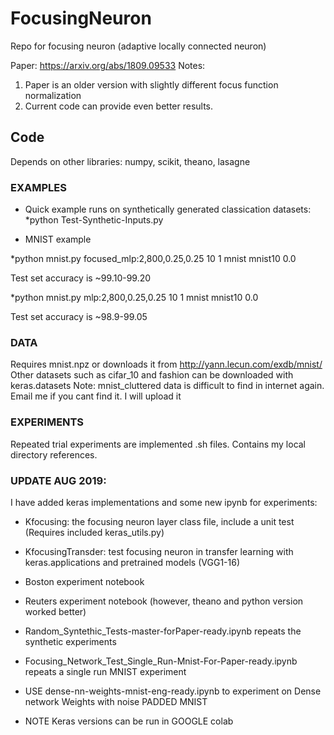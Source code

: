 # FocusingNeuron

Repo for focusing neuron (adaptive locally connected neuron)

Paper: https://arxiv.org/abs/1809.09533
Notes: 
1) Paper is an older version with slightly different focus function normalization 
2) Current code can provide even better results. 



## Code

Depends on other libraries: numpy, scikit, theano, lasagne


### EXAMPLES

- Quick example runs on synthetically generated classication datasets:
*python Test-Synthetic-Inputs.py

- MNIST example

*python mnist.py focused_mlp:2,800,0.25,0.25 10 1 mnist mnist10 0.0

Test set accuracy is ~99.10-99.20

*python mnist.py mlp:2,800,0.25,0.25 10 1 mnist mnist10 0.0

Test set accuracy is ~98.9-99.05


### DATA 

Requires mnist.npz or downloads it from http://yann.lecun.com/exdb/mnist/
Other datasets such as cifar_10 and fashion can be downloaded with keras.datasets
Note: mnist_cluttered data is difficult to find in internet again. Email me if you cant find it. I will upload it 



### EXPERIMENTS
Repeated trial experiments are implemented .sh files. Contains my local directory references.


### UPDATE AUG 2019:
I have added keras implementations and some new ipynb for experiments:
- Kfocusing: the focusing neuron layer class file, include a unit test (Requires included keras_utils.py)
- KfocusingTransder: test focusing neuron in transfer learning with keras.applications  and pretrained models (VGG1-16)
- Boston experiment notebook
- Reuters experiment notebook (however, theano and python version worked better)

- Random_Syntethic_Tests-master-forPaper-ready.ipynb  repeats the synthetic experiments

- Focusing_Network_Test_Single_Run-Mnist-For-Paper-ready.ipynb repeats a single run MNIST experiment

- USE dense-nn-weights-mnist-eng-ready.ipynb to experiment on Dense network Weights with noise PADDED MNIST

- NOTE Keras versions can be run in GOOGLE colab


